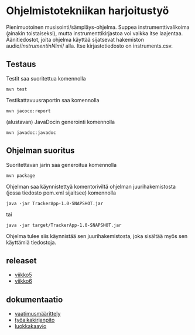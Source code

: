 # Ohjelmistotekniikan harjoitustyö

Pienimuotoinen musisointi/sämpläys-ohjelma. Suppea instrumenttivalikoima (ainakin toistaiseksi), mutta
instrumenttikirjastoa voi vaikka itse laajentaa. Äänitiedostot, joita ohjelma käyttää sijatsevat hakemiston audio/_instrumentinNimi_/ alla.
Itse kirjastotiedosto on instruments.csv.

## Testaus

Testit saa suoritettua komennolla

```
mvn test
```

Testikattavuusraportin saa komennolla

```
mvn jacoco:report
```

(alustavan) JavaDocin generointi komennolla

```
mvn javadoc:javadoc
```

## Ohjelman suoritus

Suoritettavan jarin saa generoitua komennolla

```
mvn package
```

Ohjelman saa käynnistettyä komentoriviltä ohjelman juurihakemistosta (jossa tiedosto pom.xml sijaitsee) komennolla

```
java -jar TrackerApp-1.0-SNAPSHOT.jar
```
tai
```
java -jar target/TrackerApp-1.0-SNAPSHOT.jar
```
Ohjelma tulee siis käynnistää sen juurihakemistosta, joka sisältää myös sen käyttämiä tiedostoja.


## releaset

 - [viikko5](https://github.com/PetroLeh/ot-harjoitustyo/releases/tag/viikko5)
 - [viikko6](https://github.com/PetroLeh/ot-harjoitustyo/releases/tag/viikko6)
 
## dokumentaatio
 - [vaatimusmäärittely](https://github.com/PetroLeh/ot-harjoitustyo/blob/master/dokumentaatio/vaatimusmaarittely.md)
 - [työaikakirjanpito](https://github.com/PetroLeh/ot-harjoitustyo/blob/master/dokumentaatio/tuntikirjanpito.md)
 - [luokkakaavio](https://github.com/PetroLeh/ot-harjoitustyo/blob/master/dokumentaatio/luokkakaavio0405.jpg)
